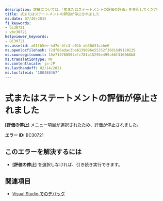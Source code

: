 ```yaml
---
description: 詳細については、「式またはステートメントの評価の評価」を参照してください。
title: 式またはステートメントの評価が停止されました
ms.date: 07/20/2015
f1_keywords:
- bc30721
- vbc30721
helpviewer_keywords:
- BC30721
ms.assetid: a61fb5ee-bd7d-4fc3-a01b-ab30d31cebe6
ms.openlocfilehash: 72df86adac3be6139096e55352f36016d9120125
ms.sourcegitcommit: 10e719780594efc781b15295e499c66f316068b8
ms.translationtype: MT
ms.contentlocale: ja-JP
ms.lasthandoff: 02/14/2021
ms.locfileid: "100480467"
---
```

# <a name="evaluation-of-expression-or-statement-stopped"></a>式またはステートメントの評価が停止されました

**[評価の停止]** メニュー項目が選択されたため、評価が停止されました。  
  
 **エラー ID:** BC30721  
  
## <a name="to-correct-this-error"></a>このエラーを解決するには  
  
- **[評価の停止]** を選択しなければ、引き続き実行できます。  
  
## <a name="see-also"></a>関連項目

- [Visual Studio でのデバッグ](/visualstudio/debugger/debugger-feature-tour)
